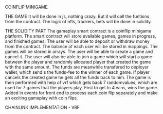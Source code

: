 COINFLIP MINIGAME 

THE GAME
It will be done in js, nothing crazy. But it will call the funtions from the contract. 
The logic of nfts, trackers, bets will be done in solidity.

THE SOLIDITY PART
The gameplay smart contract is a coinflip minigame platform. The smart contract will store available games, games in progress, and finished games. The user will be able to deposit or withdraw money from the contract. The balance of each user will be stored in mappings. The games will be stored in arrays. The user will be able to create a game and cancel it. The user will also be able to join a game which will start a game between the player and randomly allocated player that created the game with the same amount. The funds are meanwhile transfered to deployer wallet, which send's the funds-fee to the winner of each game. If player cancels the created game he gets all the funds back to him. The game is then performed with help of vrf which gets back 7 randomvalues, which are used for 7 games that the players play. First to get to 4 wins, wins the game. Added in events for front end to process each coin flip separately and make an exciting gameplay with coin flips.

CHAINLINK IMPLEMENTATION - VRF




